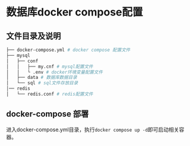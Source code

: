 # 数据库docker compose配置

## 文件目录及说明

```bash
├── docker-compose.yml # docker compose 配置文件
├── mysql
│   ├── conf
│   │   ├── my.cnf # mysql配置文件
│   │   └ .env # docker环境变量配置文件
│   ├── data # 数据库数据目录
│   └── sql # sql文件存放目录
│── redis
│   └── redis.conf # redis配置文件
```

## docker-compose 部署

进入docker-compose.yml目录，执行`docker compose up -d`即可启动相关容器。
